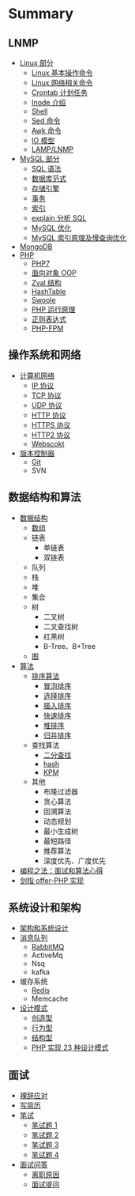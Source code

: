 # Summary

## LNMP
* [Linux 部分](Linux/README.md)
    * [Linux 基本操作命令](Linux/Linux命令.md)
    * [Linux 网络相关命令](Linux/Linux命令2.md)
    * [Crontab 计划任务](Linux/crontab.md)
    * [Inode 介绍](Linux/inode.md)
    * [Shell](Linux/shell.md)
    * [Sed 命令](Linux/Sed练习.md)
    * [Awk 命令](Linux/AWK练习.md)
    * [IO 模型](Linux/LinuxIO模型.md)
    * [LAMP/LNMP](Linux/lanmp.md)
* [MySQL 部分](Mysql/README.md)
    * [SQL 语法](Mysql/SQL标准.md)
    * [数据库范式](Mysql/MySQL三范式.md)
    * [存储引擎](Mysql/存储引擎.md)
    * [事务](Mysql/事务.md)
    * [索引](Mysql/索引.md)
    * [explain 分析 SQL](Mysql/explain.md)
    * [MySQL 优化](Mysql/MySQL优化.md)
    * [MySQL 索引原理及慢查询优化](Mysql/MySQL索引原理及慢查询优化.md)
* [MongoDB](MongoDb/MongoDB.md)
* [PHP](PHP/README.md)
    * [PHP7](PHP/php7.md)
    * [面向对象 OOP](https://github.com/xianyunyh/PHP-Interview/blob/master)
    * [Zval 结构](PHP/PHP-Zval结构.md)
    * [HashTable](PHP/PHP7-HashTable.md)
    * [Swoole](https://swoole.com)
    * [PHP 运行原理](PHP/PHP运行原理.md)
    * [正则表达式](PHP/正则表达式.md)
    * [PHP-FPM](PHP/PHP-FPM配置选项.md)

## 操作系统和网络
* [计算机网络](计算机网络/README.md)
    * [IP 协议](计算机网络/IP协议.md)
    * [TCP 协议](计算机网络/TCP协议.md)
    * [UDP 协议](计算机网络/UDP协议.md)
    * [HTTP 协议](计算机网络/HTTP协议.md)
    * [HTTPS 协议](计算机网络/HTTPS.md)
    * [HTTP2 协议](计算机网络/HTTP2.md)
    * [Webscokt](计算机网络/Webscokt.md)
* [版本控制器](版本控制器/Git.md)
    * [Git](版本控制器/Git.md)
    * SVN

## 数据结构和算法
* [数据结构](数据结构/README.md)
    * [数组](数据结构/数组.md)
    * 链表
        * 单链表
        * 双链表
    * 队列
    * 栈
    * 堆
    * 集合
    * 树
        * 二叉树
        * 二叉查找树
        * 红黑树
        * B-Tree、B+Tree
    * [图](https://github.com/xianyunyh/PHP-Interview/blob/master)
* [算法](算法/Readme.md)
    * [排序算法](算法/Readme.md)
        * [冒泡排序](https://github.com/PuShaoWei/arithmetic-php/blob/master/package/Sort/BubbleSort.php)
        * [选择排序](https://github.com/PuShaoWei/arithmetic-php/blob/master/package/Sort/SelectSort.php)
        * [插入排序](https://github.com/PuShaoWei/arithmetic-php/blob/master/package/Sort/InsertSort.php)
        * [快速排序](https://github.com/PuShaoWei/arithmetic-php/blob/master/package/Sort/QuickSort.php)
        * [堆排序](https://github.com/PuShaoWei/arithmetic-php/blob/master/package/Sort/HeapSort.php)
        * [归并排序](https://github.com/PuShaoWei/arithmetic-php/blob/master/package/Sort/MergeSort.php)
    * 查找算法
        * [二分查找](https://github.com/PuShaoWei/arithmetic-php/blob/master/package/Query/BinaryQuery.php)
        * [hash](https://github.com/xianyunyh/PHP-Interview/blob/master)
        * [KPM](https://github.com/PuShaoWei/arithmetic-php/blob/master/package/Query/Kmp.php)
    * 其他
        * 布隆过滤器
        * 贪心算法
        * 回溯算法
        * 动态规划
        * 最小生成树
        * 最短路径
        * 推荐算法
        * 深度优先、广度优先
* [编程之法：面试和算法心得](https://wizardforcel.gitbooks.io/the-art-of-programming-by-july/content/03.02.html)
* [剑指 offer-PHP 实现](https://blog.csdn.net/column/details/15795.html)

## 系统设计和架构
* [架构和系统设计](架构和系统设计/README.md)
* [消息队列](MQ/README.md)
    * [RabbitMQ](MQ/rabbitmq.md)
    * ActiveMq
    * Nsq
    * kafka
* 缓存系统
    * [Redis](Cache/Redis.md)
    * Memcache
* [设计模式](设计模式/README.md)
    * [创造型](设计模式/Creational.md)
    * [行为型](设计模式/Behavioral.md)
    * [结构型](设计模式/Structural.md)
    * [PHP 实现 23 种设计模式](https://github.com/domnikl/DesignPatternsPHP)

## 面试
* [裸辞应对](面试/03裸辞应对.md)
* [写简历](面试/02写简历.md)
* [笔试](面试/笔试题.md)
    * [笔试题 1](面试/笔试题.md)
    * [笔试题 2](面试/笔试题2.md)
    * [笔试题 3](面试/笔试题3.md)
    * [笔试题 4](面试/笔试题4.md)
* [面试问答](面试/01离职原因回答.md)
    * [离职原因](面试/01离职原因回答.md)
    * [面试提问](面试/04面试提问.md)

